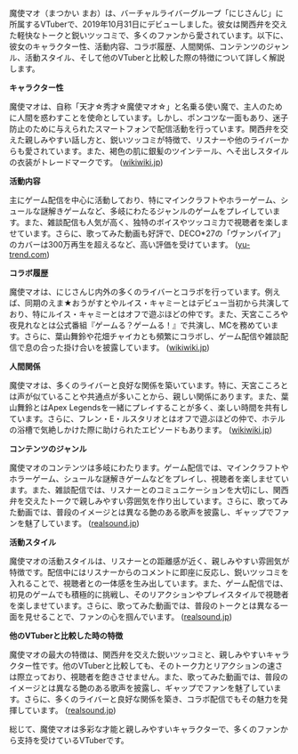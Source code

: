 魔使マオ（まつかい まお）は、バーチャルライバーグループ「にじさんじ」に所属するVTuberで、2019年10月31日にデビューしました。彼女は関西弁を交えた軽快なトークと鋭いツッコミで、多くのファンから愛されています。以下に、彼女のキャラクター性、活動内容、コラボ履歴、人間関係、コンテンツのジャンル、活動スタイル、そして他のVTuberと比較した際の特徴について詳しく解説します。

**キャラクター性**

魔使マオは、自称「天才☆秀才☆魔使マオ☆」と名乗る使い魔で、主人のために人間を惑わすことを使命としています。しかし、ポンコツな一面もあり、迷子防止のために与えられたスマートフォンで配信活動を行っています。関西弁を交えた親しみやすい話し方と、鋭いツッコミが特徴で、リスナーや他のライバーからも愛されています。また、褐色の肌に銀髪のツインテール、へそ出しスタイルの衣装がトレードマークです。 ([wikiwiki.jp](https://wikiwiki.jp/nijisanji/%E9%AD%94%E4%BD%BF%E3%83%9E%E3%82%AA?utm_source=openai))

**活動内容**

主にゲーム配信を中心に活動しており、特にマインクラフトやホラーゲーム、シュールな謎解きゲームなど、多岐にわたるジャンルのゲームをプレイしています。また、雑談配信も人気が高く、独特のボイスやツッコミ力で視聴者を楽しませています。さらに、歌ってみた動画も好評で、DECO*27の「ヴァンパイア」のカバーは300万再生を超えるなど、高い評価を受けています。 ([yu-trend.com](https://yu-trend.com/23170.html?utm_source=openai))

**コラボ履歴**

魔使マオは、にじさんじ内外の多くのライバーとコラボを行っています。例えば、同期のえま★おうがすとやルイス・キャミーとはデビュー当初から共演しており、特にルイス・キャミーとはオフで遊ぶほどの仲です。また、天宮こころや夜見れなとは公式番組『ゲームる？ゲームる！』で共演し、MCを務めています。さらに、葉山舞鈴や花畑チャイカとも頻繁にコラボし、ゲーム配信や雑談配信で息の合った掛け合いを披露しています。 ([wikiwiki.jp](https://wikiwiki.jp/nijisanji/%E9%AD%94%E4%BD%BF%E3%83%9E%E3%82%AA?utm_source=openai))

**人間関係**

魔使マオは、多くのライバーと良好な関係を築いています。特に、天宮こころとは声が似ていることや共通点が多いことから、親しい関係にあります。また、葉山舞鈴とはApex Legendsを一緒にプレイすることが多く、楽しい時間を共有しています。さらに、フレン・E・ルスタリオとはオフで遊ぶほどの仲で、ホテルの浴槽で気絶しかけた際に助けられたエピソードもあります。 ([wikiwiki.jp](https://wikiwiki.jp/nijisanji/%E9%AD%94%E4%BD%BF%E3%83%9E%E3%82%AA?utm_source=openai))

**コンテンツのジャンル**

魔使マオのコンテンツは多岐にわたります。ゲーム配信では、マインクラフトやホラーゲーム、シュールな謎解きゲームなどをプレイし、視聴者を楽しませています。また、雑談配信では、リスナーとのコミュニケーションを大切にし、関西弁を交えたトークで親しみやすい雰囲気を作り出しています。さらに、歌ってみた動画では、普段のイメージとは異なる艶のある歌声を披露し、ギャップでファンを魅了しています。 ([realsound.jp](https://realsound.jp/tech/2023/07/post-1388056_2.html?utm_source=openai))

**活動スタイル**

魔使マオの活動スタイルは、リスナーとの距離感が近く、親しみやすい雰囲気が特徴です。配信中にはリスナーからのコメントに即座に反応し、鋭いツッコミを入れることで、視聴者との一体感を生み出しています。また、ゲーム配信では、初見のゲームでも積極的に挑戦し、そのリアクションやプレイスタイルで視聴者を楽しませています。さらに、歌ってみた動画では、普段のトークとは異なる一面を見せることで、ファンの心を掴んでいます。 ([realsound.jp](https://realsound.jp/tech/2023/07/post-1388056_2.html?utm_source=openai))

**他のVTuberと比較した時の特徴**

魔使マオの最大の特徴は、関西弁を交えた鋭いツッコミと、親しみやすいキャラクター性です。他のVTuberと比較しても、そのトーク力とリアクションの速さは際立っており、視聴者を飽きさせません。また、歌ってみた動画では、普段のイメージとは異なる艶のある歌声を披露し、ギャップでファンを魅了しています。さらに、多くのライバーと良好な関係を築き、コラボ配信でもその魅力を発揮しています。 ([realsound.jp](https://realsound.jp/tech/2023/07/post-1388056_2.html?utm_source=openai))

総じて、魔使マオは多彩な才能と親しみやすいキャラクターで、多くのファンから支持を受けているVTuberです。 